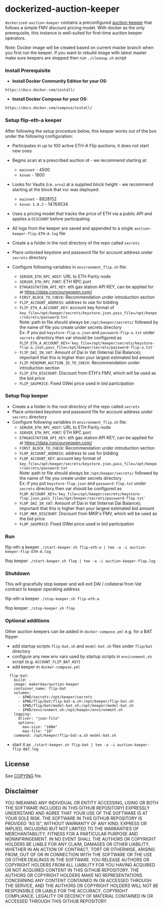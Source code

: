 # dockerized-auction-keeper

`dockerized-auction-keeper` contains a preconfigured [auction-keeper](https://github.com/makerdao/auction-keeper) that follows a simple FMV discount pricing model. With docker as the only prerequisite, this instance is well-suited for first-time auction keeper operators.

Note: Docker image will be created based on current master branch when you first run the keeper. If you want to rebuild image
with latest master make sure keepers are stopped then run `./cleanup.sh` script

### Install Prerequisite

- **Install Docker Community Edition for your OS:**
```
https://docs.docker.com/install/
```
- **Install Docker Compose for your OS:**
```
https://docs.docker.com/compose/install/
```

### Setup flip-eth-a keeper

After following the setup procedure below, this keeper works out of the box under the following configuration:
- Participates in up to 100 active ETH-A Flip auctions; it does not start new ones
- Begins scan at a prescribed auction id - we recommend starting at:
  - `mainnet` - 4500
  - `kovan` - 1800
- Looks for Vaults (i.e. `urns`) at a supplied block height - we recommend starting at the block that `Vat` was deployed:
  - `mainnet` - 8928152
  - `kovan 1.0.2` - 14764534
- Uses a pricing model that tracks the price of ETH via a public API and applies a `DISCOUNT` before participating
- All logs from the keeper are saved and appended to a single `auction-keeper-flip-ETH-A.log` file

- Create a a folder in the root directory of the repo called `secrets`
- Place unlocked keystore and password file for account address under `secrets` directory
- Configure following variables in `environment_flip.sh` file:
    - `SERVER_ETH_RPC_HOST`: URL to ETH Parity node  
    - `SERVER_ETH_RPC_PORT`: ETH RPC port  
    - `ETHGASSTATION_API_KEY`: eth gas station API KEY, can be applied for at https://data.concourseopen.com/
    - `FIRST_BLOCK_TO_CHECK`: Recommendation under introduction section
    - `FLIP_ACCOUNT_ADDRESS`: address to use for bidding
    - `FLIP_ETH_A_ACCOUNT_KEY`: account key format of `key_file=/opt/keeper/secrets/keystore.json,pass_file=/opt/keeper/secrets/password.txt`  
    Note: path to file should always be `/opt/keeper/secrets/` followed by the name of file you create under secrets directory  
    Ex: if you put `keystore-flip-a.json` and `password-flip-a.txt` under `secrets` directory then var should be configured as
    `FLIP_ETH_A_ACCOUNT_KEY='key_file=/opt/keeper/secrets/keystore-flip-a.json,pass_file=/opt/keeper/secrets/password-flip-a.txt'`
    - `FLIP_DAI_IN_VAT`: Amount of Dai in Vat (Internal Dai Balance); important that this is higher than your largest estimated bid amount
    - `FLIP_MINIMUM_AUCTION_ID_TO_CHECK`: Recommendation under introduction section
    - `FLIP_ETH_DISCOUNT`: Discount from ETH's FMV, which will be used as the bid price
    - `FLIP_GASPRICE`: Fixed GWei price used in bid participation

### Setup flop keeper

- Create a a folder in the root directory of the repo called `secrets`
- Place unlocked keystore and password file for account address under `secrets` directory
- Configure following variables in `environment_flip.sh` file:
    - `SERVER_ETH_RPC_HOST`: URL to ETH Parity node  
    - `SERVER_ETH_RPC_PORT`: ETH RPC port  
    - `ETHGASSTATION_API_KEY`: eth gas station API KEY, can be applied for at https://data.concourseopen.com/
    - `FIRST_BLOCK_TO_CHECK`: Recommendation under introduction section
    - `FLOP_ACCOUNT_ADDRESS`: address to use for bidding
    - `FLOP_ACCOUNT_KEY`: account key format of `key_file=/opt/keeper/secrets/keystore.json,pass_file=/opt/keeper/secrets/password.txt`  
    Note: path to file should always be `/opt/keeper/secrets/` followed by the name of file you create under secrets directory  
    Ex: if you put `keystore-flop.json` and `password-flop.txt` under `secrets` directory then var should be configured as
    `FLOP_ACCOUNT_KEY='key_file=/opt/keeper/secrets/keystore-flop.json,pass_file=/opt/keeper/secrets/password-flop.txt'`
    - `FLOP_DAI_IN_VAT`: Amount of Dai in Vat (Internal Dai Balance); important that this is higher than your largest estimated bid amount
    - `FLOP_MKR_DISCOUNT`: Discount from MKR's FMV, which will be used as the bid price
    - `FLOP_GASPRICE`: Fixed GWei price used in bid participation

### Run

flip-eth-a keeper
`./start-keeper.sh flip-eth-a | tee -a -i auction-keeper-flip-ETH-A.log`

flop keeper
`./start-keeper.sh flop | tee -a -i auction-keeper-flop.log`

### Shutdown
This will gracefully stop keeper and will exit DAI / collateral from Vat contract to keeper operating address

flip-eth-a keeper
`./stop-keeper.sh flip-eth-a`

flop keeper
`./stop-keeper.sh flop`

### Optional additions

Other auction keepers can be added in `docker-compose.yml` e.g. for a BAT flipper
- add startup scripts `flip-bat.sh` and `model-bat.sh` files under `flip/bat` directory
- configure any new env vars used by startup scripts in `environment.sh` script (e.g. `ACCOUNT_FLIP_BAT_KEY`)
- add keeper in `docker-compose.yml`
```
  flip-bat:
    build: .
    image: makerdao/auction-keeper
    container_name: flip-bat
    volumes:
      - $PWD/secrets:/opt/keeper/secrets
      - $PWD/flip/bat/flip-bat-a.sh:/opt/keeper/flip-bat.sh
      - $PWD/flip/bat/model-bat.sh:/opt/keeper/model-bat.sh
      - $PWD/environment.sh:/opt/keeper/environment.sh
    logging:
      driver: "json-file"
      options:
        max-size: "100m"
        max-file: "10"
    command: /opt/keeper/flip-bat-a.sh model-bat.sh
```
- start it as `./start-keeper.sh flip-bat | tee -a -i auction-keeper-flip-BAT.log`

## License
See [COPYING](https://github.com/makerdao/dockerized-auction-keeper/blob/master/COPYING) file.

## Disclaimer
YOU (MEANING ANY INDIVIDUAL OR ENTITY ACCESSING, USING OR BOTH THE SOFTWARE INCLUDED IN THIS GITHUB REPOSITORY) EXPRESSLY UNDERSTAND AND AGREE THAT YOUR USE OF THE SOFTWARE IS AT YOUR SOLE RISK. THE SOFTWARE IN THIS GITHUB REPOSITORY IS PROVIDED “AS IS”, WITHOUT WARRANTY OF ANY KIND, EXPRESS OR IMPLIED, INCLUDING BUT NOT LIMITED TO THE WARRANTIES OF MERCHANTABILITY, FITNESS FOR A PARTICULAR PURPOSE AND NONINFRINGEMENT. IN NO EVENT SHALL THE AUTHORS OR COPYRIGHT HOLDERS BE LIABLE FOR ANY CLAIM, DAMAGES OR OTHER LIABILITY, WHETHER IN AN ACTION OF CONTRACT, TORT OR OTHERWISE, ARISING FROM, OUT OF OR IN CONNECTION WITH THE SOFTWARE OR THE USE OR OTHER DEALINGS IN THE SOFTWARE. YOU RELEASE AUTHORS OR COPYRIGHT HOLDERS FROM ALL LIABILITY FOR YOU HAVING ACQUIRED OR NOT ACQUIRED CONTENT IN THIS GITHUB REPOSITORY. THE AUTHORS OR COPYRIGHT HOLDERS MAKE NO REPRESENTATIONS CONCERNING ANY CONTENT CONTAINED IN OR ACCESSED THROUGH THE SERVICE, AND THE AUTHORS OR COPYRIGHT HOLDERS WILL NOT BE RESPONSIBLE OR LIABLE FOR THE ACCURACY, COPYRIGHT COMPLIANCE, LEGALITY OR DECENCY OF MATERIAL CONTAINED IN OR ACCESSED THROUGH THIS GITHUB REPOSITORY.
